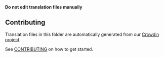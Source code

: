 **Do not edit translation files manually**

## Contributing

Translation files in this folder are automatically generated from our [Crowdin project](https://crowdin.com/project/uniswap-interface). 

See [CONTRIBUTING](https://github.com/wbhob/uniswap-interface/blob/main/CONTRIBUTING.md#translations) on how to get started.

